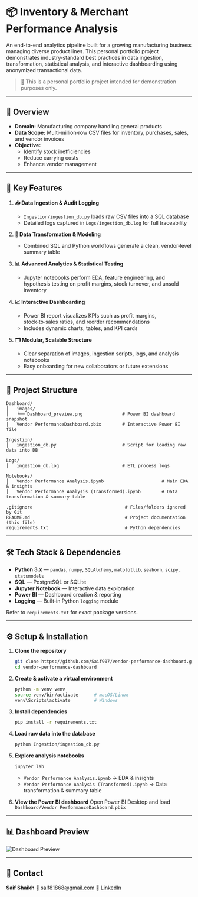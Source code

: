 
# 📦 Inventory & Merchant Performance Analysis

An end-to-end analytics pipeline built for a growing manufacturing business managing diverse product lines. This personal portfolio project demonstrates industry‑standard best practices in data ingestion, transformation, statistical analysis, and interactive dashboarding using anonymized transactional data.

> 📌 This is a personal portfolio project intended for demonstration purposes only.

---

## 📖 Overview

* **Domain:** Manufacturing company handling general products  
* **Data Scope:** Multi‑million‑row CSV files for inventory, purchases, sales, and vendor invoices  
* **Objective:**
  * Identify stock inefficiencies  
  * Reduce carrying costs  
  * Enhance vendor management  

---

## 🚀 Key Features

1. **📥 Data Ingestion & Audit Logging**
   * `Ingestion/ingestion_db.py` loads raw CSV files into a SQL database  
   * Detailed logs captured in `Logs/ingestion_db.log` for full traceability  

2. **🔄 Data Transformation & Modeling**
   * Combined SQL and Python workflows generate a clean, vendor‑level summary table  

3. **📊 Advanced Analytics & Statistical Testing**
   * Jupyter notebooks perform EDA, feature engineering, and hypothesis testing on profit margins, stock turnover, and unsold inventory  

4. **📈 Interactive Dashboarding**
   * Power BI report visualizes KPIs such as profit margins, stock‑to‑sales ratios, and reorder recommendations  
   * Includes dynamic charts, tables, and KPI cards  

5. **🗂️ Modular, Scalable Structure**
   * Clear separation of images, ingestion scripts, logs, and analysis notebooks  
   * Easy onboarding for new collaborators or future extensions  

---

## 📁 Project Structure

```plaintext
Dashboard/
│   images/
│   └── Dashboard_preview.png               # Power BI dashboard snapshot  
│   Vendor PerformanceDashboard.pbix        # Interactive Power BI file  

Ingestion/
│   ingestion_db.py                         # Script for loading raw data into DB  

Logs/
│   ingestion_db.log                        # ETL process logs  

Notebooks/
│   Vendor Performance Analysis.ipynb                      # Main EDA & insights  
│   Vendor Performance Analysis (Transformed).ipynb        # Data transformation & summary table  

.gitignore                                   # Files/folders ignored by Git  
README.md                                    # Project documentation (this file)  
requirements.txt                             # Python dependencies  
````

---

## 🛠️ Tech Stack & Dependencies

* **Python 3.x** — `pandas`, `numpy`, `SQLAlchemy`, `matplotlib`, `seaborn`, `scipy`, `statsmodels`
* **SQL** — PostgreSQL or SQLite
* **Jupyter Notebook** — Interactive data exploration
* **Power BI** — Dashboard creation & reporting
* **Logging** — Built‑in Python `logging` module

Refer to `requirements.txt` for exact package versions.

---

## ⚙️ Setup & Installation

1. **Clone the repository**

   ```bash
   git clone https://github.com/Saif907/vendor-performance-dashboard.git
   cd vendor-performance-dashboard
   ```

2. **Create & activate a virtual environment**

   ```bash
   python -m venv venv
   source venv/bin/activate      # macOS/Linux  
   venv\Scripts\activate         # Windows  
   ```

3. **Install dependencies**

   ```bash
   pip install -r requirements.txt
   ```

4. **Load raw data into the database**

   ```bash
   python Ingestion/ingestion_db.py
   ```

5. **Explore analysis notebooks**

   ```bash
   jupyter lab
   ```

   * `Vendor Performance Analysis.ipynb` → EDA & insights
   * `Vendor Performance Analysis (Transformed).ipynb` → Data transformation & summary table

6. **View the Power BI dashboard**
   Open Power BI Desktop and load `Dashboard/Vendor PerformanceDashboard.pbix`

---

## 📊 Dashboard Preview

![Dashboard Preview](Dashboard/images/Dashboard_preview.png)

---

## 🙋 Contact

**Saif Shaikh**
📧 [saif81868@gmail.com](mailto:saif81xx68@gmail.com)
🔗 [LinkedIn](https://www.linkedin.com/in/saif-shaikh-527346251)
